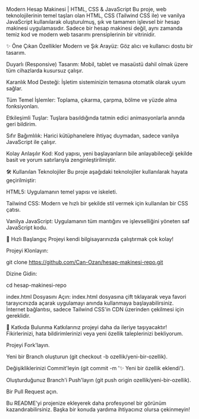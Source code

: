 Modern Hesap Makinesi | HTML, CSS & JavaScript
Bu proje, web teknolojilerinin temel taşları olan HTML, CSS (Tailwind CSS ile) ve vanilya JavaScript kullanılarak oluşturulmuş, şık ve tamamen işlevsel bir hesap makinesi uygulamasıdır. Sadece bir hesap makinesi değil, aynı zamanda temiz kod ve modern web tasarımı prensiplerinin bir vitrinidir.

✨ Öne Çıkan Özellikler
Modern ve Şık Arayüz: Göz alıcı ve kullanıcı dostu bir tasarım.

Duyarlı (Responsive) Tasarım: Mobil, tablet ve masaüstü dahil olmak üzere tüm cihazlarda kusursuz çalışır.

Karanlık Mod Desteği: İşletim sisteminizin temasına otomatik olarak uyum sağlar.

Tüm Temel İşlemler: Toplama, çıkarma, çarpma, bölme ve yüzde alma fonksiyonları.

Etkileşimli Tuşlar: Tuşlara basıldığında tatmin edici animasyonlarla anında geri bildirim.

Sıfır Bağımlılık: Harici kütüphanelere ihtiyaç duymadan, sadece vanilya JavaScript ile çalışır.

Kolay Anlaşılır Kod: Kod yapısı, yeni başlayanların bile anlayabileceği şekilde basit ve yorum satırlarıyla zenginleştirilmiştir.

🛠️ Kullanılan Teknolojiler
Bu proje aşağıdaki teknolojiler kullanılarak hayata geçirilmiştir:

HTML5: Uygulamanın temel yapısı ve iskeleti.

Tailwind CSS: Modern ve hızlı bir şekilde stil vermek için kullanılan bir CSS çatısı.

Vanilya JavaScript: Uygulamanın tüm mantığını ve işlevselliğini yöneten saf JavaScript kodu.

🚀 Hızlı Başlangıç
Projeyi kendi bilgisayarınızda çalıştırmak çok kolay!

Projeyi Klonlayın:

git clone https://github.com/Can-Ozan/hesap-makinesi-repo.git

Dizine Gidin:

cd hesap-makinesi-repo

index.html Dosyasını Açın:
index.html dosyasına çift tıklayarak veya favori tarayıcınızda açarak uygulamayı anında kullanmaya başlayabilirsiniz. İnternet bağlantısı, sadece Tailwind CSS'in CDN üzerinden çekilmesi için gereklidir.

🤝 Katkıda Bulunma
Katkılarınız projeyi daha da ileriye taşıyacaktır! Fikirlerinizi, hata bildirimlerinizi veya yeni özellik taleplerinizi bekliyorum.

Projeyi Fork'layın.

Yeni bir Branch oluşturun (git checkout -b ozellik/yeni-bir-ozellik).

Değişikliklerinizi Commit'leyin (git commit -m '✨ Yeni bir özellik eklendi').

Oluşturduğunuz Branch'i Push'layın (git push origin ozellik/yeni-bir-ozellik).

Bir Pull Request açın.

Bu README'yi projenize ekleyerek daha profesyonel bir görünüm kazandırabilirsiniz. Başka bir konuda yardıma ihtiyacınız olursa çekinmeyin!
